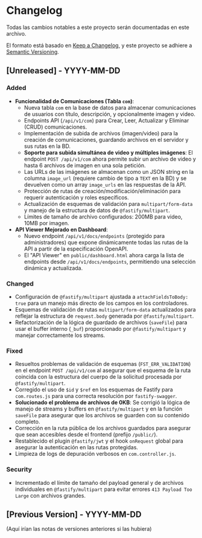 # Changelog

Todas las cambios notables a este proyecto serán documentadas en este archivo.

El formato está basado en [Keep a Changelog](https://keepachangelog.com/es/1.0.0/),
y este proyecto se adhiere a [Semantic Versioning](https://semver.org/spec/v2.0.0.html).

## [Unreleased] - YYYY-MM-DD

### Added
- **Funcionalidad de Comunicaciones (Tabla `com`)**:
  - Nueva tabla `com` en la base de datos para almacenar comunicaciones de usuarios con título, descripción, y opcionalmente imagen y video.
  - Endpoints API (`/api/v1/com`) para Crear, Leer, Actualizar y Eliminar (CRUD) comunicaciones.
  - Implementación de subida de archivos (imagen/video) para la creación de comunicaciones, guardando archivos en el servidor y sus rutas en la BD.
  - **Soporte para subida simultánea de video y múltiples imágenes**: El endpoint `POST /api/v1/com` ahora permite subir un archivo de video y hasta 6 archivos de imagen en una sola petición.
  - Las URLs de las imágenes se almacenan como un JSON string en la columna `image_url` (requiere cambio de tipo a `TEXT` en la BD) y se devuelven como un array `image_urls` en las respuestas de la API.
  - Protección de rutas de creación/modificación/eliminación para requerir autenticación y roles específicos.
  - Actualización de esquemas de validación para `multipart/form-data` y manejo de la estructura de datos de `@fastify/multipart`.
  - Límites de tamaño de archivo configurados: 200MB para video, 10MB por imagen.
- **API Viewer Mejorado en Dashboard**:
  - Nuevo endpoint `/api/v1/docs/endpoints` (protegido para administradores) que expone dinámicamente todas las rutas de la API a partir de la especificación OpenAPI.
  - El "API Viewer" en `public/dashboard.html` ahora carga la lista de endpoints desde `/api/v1/docs/endpoints`, permitiendo una selección dinámica y actualizada.

### Changed
- Configuración de `@fastify/multipart` ajustada a `attachFieldsToBody: true` para un manejo más directo de los campos en los controladores.
- Esquemas de validación de rutas `multipart/form-data` actualizados para reflejar la estructura de `request.body` generada por `@fastify/multipart`.
- Refactorización de la lógica de guardado de archivos (`saveFile`) para usar el buffer interno (`_buf`) proporcionado por `@fastify/multipart` y manejar correctamente los streams.

### Fixed
- Resueltos problemas de validación de esquemas (`FST_ERR_VALIDATION`) en el endpoint `POST /api/v1/com` al asegurar que el esquema de la ruta coincida con la estructura del cuerpo de la solicitud procesada por `@fastify/multipart`.
- Corregido el uso de `$id` y `$ref` en los esquemas de Fastify para `com.routes.js` para una correcta resolución por `fastify-swagger`.
- **Solucionado el problema de archivos de 0KB**: Se corrigió la lógica de manejo de streams y buffers en `@fastify/multipart` y en la función `saveFile` para asegurar que los archivos se guarden con su contenido completo.
- Corrección en la ruta pública de los archivos guardados para asegurar que sean accesibles desde el frontend (prefijo `/public/`).
- Restablecido el plugin `@fastify/jwt` y el hook `onRequest` global para asegurar la autenticación en las rutas protegidas.
- Limpieza de logs de depuración verbosos en `com.controller.js`.

### Security
- Incrementado el límite de tamaño del payload general y de archivos individuales en `@fastify/multipart` para evitar errores `413 Payload Too Large` con archivos grandes.

## [Previous Version] - YYYY-MM-DD 
(Aquí irían las notas de versiones anteriores si las hubiera) 